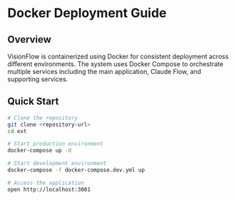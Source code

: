 # Docker Deployment Guide

## Overview

VisionFlow is containerized using Docker for consistent deployment across different environments. The system uses Docker Compose to orchestrate multiple services including the main application, Claude Flow, and supporting services.

## Quick Start

```bash
# Clone the repository
git clone <repository-url>
cd ext

# Start production environment
docker-compose up -d

# Start development environment
docker-compose -f docker-compose.dev.yml up

# Access the application
open http://localhost:3001
```